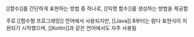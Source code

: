 [[함수]]를 간단하게 표현하는 방법 중 하나로, [[익명 함수]]를 생성하는 방법을 제공함

주로 [[함수형 프로그래밍]] 언어에서 사용되지만, [[Java]] 8부터는 람다 표현식이 지원되기 시작했으며, [[Kotlin]]과 같은 언어에서도 자주 사용됨

